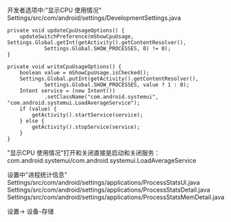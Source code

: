 开发者选项中:"显示CPU 使用情况"
Settings/src/com/android/settings/DevelopmentSettings.java

    private void updateCpuUsageOptions() {
        updateSwitchPreference(mShowCpuUsage, Settings.Global.getInt(getActivity().getContentResolver(),
                Settings.Global.SHOW_PROCESSES, 0) != 0);
    }

    private void writeCpuUsageOptions() {
        boolean value = mShowCpuUsage.isChecked();
        Settings.Global.putInt(getActivity().getContentResolver(),
                Settings.Global.SHOW_PROCESSES, value ? 1 : 0);
        Intent service = (new Intent())
                .setClassName("com.android.systemui", "com.android.systemui.LoadAverageService");
        if (value) {
            getActivity().startService(service);
        } else {
            getActivity().stopService(service);
        }
    }

"显示CPU 使用情况"打开和关闭直接是启动和关闭服务：com.android.systemui/com.android.systemui.LoadAverageService

设置中"进程统计信息"
Settings/src/com/android/settings/applications/ProcessStatsUi.java
Settings/src/com/android/settings/applications/ProcessStatsDetail.java
Settings/src/com/android/settings/applications/ProcessStatsMemDetail.java

设置-> 设备-存储


